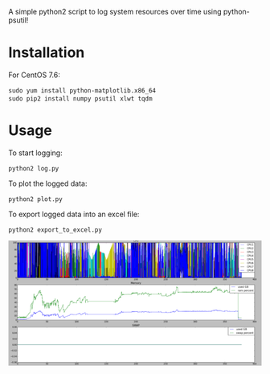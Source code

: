 A simple python2 script to log system resources over time using python-psutil!

# Installation
For CentOS 7.6:
```
sudo yum install python-matplotlib.x86_64
sudo pip2 install numpy psutil xlwt tqdm
```

# Usage
To start logging:
```
python2 log.py
```
  
To plot the logged data:
```
python2 plot.py
```

To export logged data into an excel file:
```
python2 export_to_excel.py
```
  
<p align="center"><img src="https://github.com/salehjg/system_resource_logger/blob/master/99_example_plot_output.png" /></p>

